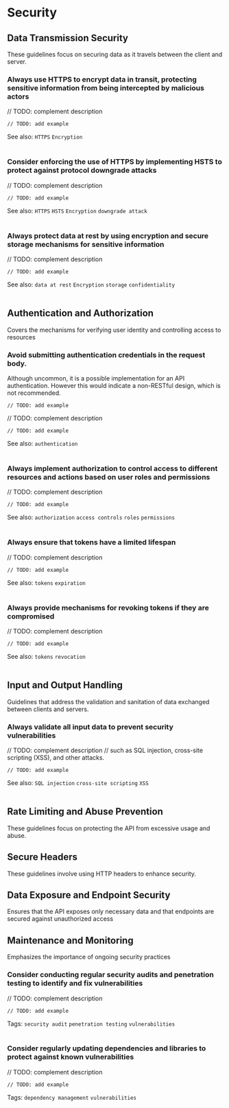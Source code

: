 # Security


## Data Transmission Security
These guidelines focus on securing data as it travels between the client and server.
<br>

### Always use HTTPS to encrypt data in transit, protecting sensitive information from being intercepted by malicious actors

// TODO: complement description

```http
// TODO: add example
```

See also: `HTTPS` `Encryption`
<br><br>


### Consider enforcing the use of HTTPS by implementing HSTS to protect against protocol downgrade attacks

// TODO: complement description

```http
// TODO: add example
```

See also: `HTTPS` `HSTS` `Encryption` `downgrade attack`
<br><br>


### Always protect data at rest by using encryption and secure storage mechanisms for sensitive information

// TODO: complement description

```http
// TODO: add example
```

See also: `data at rest` `Encryption` `storage` `confidentiality`
<br><br>


## Authentication and Authorization
Covers the mechanisms for verifying user identity and controlling access to resources
<br>


### Avoid submitting authentication credentials in the request body.

Although uncommon, it is a possible implementation for an API authentication. However this would indicate a non-RESTful design, which
is not recommended.

```http
// TODO: add example
```

// TODO: complement description

```http
// TODO: add example
```

See also: `authentication`
<br><br>


### Always implement authorization to control access to different resources and actions based on user roles and permissions

// TODO: complement description

```http
// TODO: add example
```

See also: `authorization` `access controls` `roles` `permissions`
<br><br>


### Always ensure that tokens have a limited lifespan

// TODO: complement description

```http
// TODO: add example
```

See also: `tokens` `expiration`
<br><br>


### Always provide mechanisms for revoking tokens if they are compromised

// TODO: complement description

```http
// TODO: add example
```

See also: `tokens` `revocation`
<br><br>


## Input and Output Handling
Guidelines that address the validation and sanitation of data exchanged between clients and servers.
<br>

### Always validate all input data to prevent security vulnerabilities

// TODO: complement description
// such as SQL injection, cross-site scripting (XSS), and other attacks.

```http
// TODO: add example
```

See also: `SQL injection` `cross-site scripting` `XSS`
<br><br>



## Rate Limiting and Abuse Prevention
These guidelines focus on protecting the API from excessive usage and abuse.
<br>

## Secure Headers
These guidelines involve using HTTP headers to enhance security.
<br>


## Data Exposure and Endpoint Security
Ensures that the API exposes only necessary data and that endpoints are secured against unauthorized access
<br>


## Maintenance and Monitoring
Emphasizes the importance of ongoing security practices
<br>


### Consider conducting regular security audits and penetration testing to identify and fix vulnerabilities

// TODO: complement description

```http
// TODO: add example
```

Tags: `security audit` `penetration testing` `vulnerabilities`
<br><br>


### Consider regularly updating dependencies and libraries to protect against known vulnerabilities

// TODO: complement description

```http
// TODO: add example
```

Tags: `dependency management` `vulnerabilities`
<br><br>